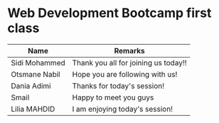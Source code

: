 # Web Development Bootcamp first class

| Name  | Remarks |
| ------------- | ------------- |
| Sidi Mohammed  | Thank you all for joining us today!!  |
| Otsmane Nabil  | Hope you are following with us!  |
| Dania Adimi  | Thanks for today's session!  |
| Smail  | Happy to meet you guys |
| Lilia MAHDID  | I am enjoying today's session!  |
